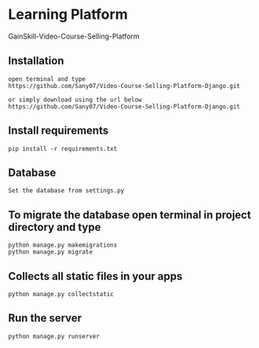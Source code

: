 # Learning Platform
GainSkill-Video-Course-Selling-Platform

## Installation

```
open terminal and type
https://github.com/Sany07/Video-Course-Selling-Platform-Django.git

or simply download using the url below
https://github.com/Sany07/Video-Course-Selling-Platform-Django.git
```

## Install requirements

```
pip install -r requirements.txt
```
## Database

```
Set the database from settings.py

```

## To migrate the database open terminal in project directory and type
```
python manage.py makemigrations
python manage.py migrate
```

## Collects all static files in your apps

```
python manage.py collectstatic
```

## Run the server
```
python manage.py runserver
```
